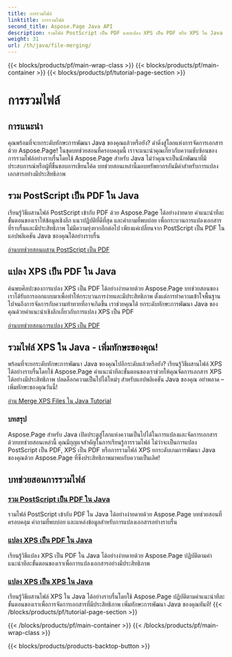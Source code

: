 ```yaml
---
title: การรวมไฟล์
linktitle: การรวมไฟล์
second_title: Aspose.Page Java API
description: รวมไฟล์ PostScript เป็น PDF และแปลง XPS เป็น PDF หรือ XPS ใน Java ได้อย่างง่ายดายโดยใช้ Aspose.Page ปฏิบัติตามบทช่วยสอนทีละขั้นตอนเพื่อการแปลงเอกสารที่ราบรื่น
weight: 31
url: /th/java/file-merging/
---
```


{{< blocks/products/pf/main-wrap-class >}}
{{< blocks/products/pf/main-container >}}
{{< blocks/products/pf/tutorial-page-section >}}

# การรวมไฟล์


## การแนะนำ

คุณพร้อมที่จะยกระดับทักษะการพัฒนา Java ของคุณแล้วหรือยัง? ดำดิ่งสู่โลกแห่งการจัดการเอกสารด้วย Aspose.Page! ในชุดบทช่วยสอนที่ครอบคลุมนี้ เราจะแนะนำคุณเกี่ยวกับความซับซ้อนของการรวมไฟล์อย่างราบรื่นโดยใช้ Aspose.Page สำหรับ Java ไม่ว่าคุณจะเป็นนักพัฒนาที่มีประสบการณ์หรือผู้ที่ชื่นชอบการเขียนโค้ด บทช่วยสอนเหล่านี้มอบทรัพยากรอันมีค่าสำหรับการแปลงเอกสารอย่างมีประสิทธิภาพ

## รวม PostScript เป็น PDF ใน Java

เรียนรู้วิธีผสานไฟล์ PostScript เข้ากับ PDF ด้วย Aspose.Page ได้อย่างง่ายดาย คำแนะนำทีละขั้นตอนของเราให้ข้อมูลเชิงลึก แนวปฏิบัติที่ดีที่สุด และคำถามที่พบบ่อย เพื่อกระบวนการแปลงเอกสารที่ราบรื่นและมีประสิทธิภาพ ไม่มีความยุ่งยากอีกต่อไป เพียงแค่เปลี่ยนจาก PostScript เป็น PDF ในแอปพลิเคชัน Java ของคุณได้อย่างราบรื่น

[อ่านบทช่วยสอนผสาน PostScript เป็น PDF](./postscript-to-pdf/)

## แปลง XPS เป็น PDF ใน Java

ค้นพบศิลปะของการแปลง XPS เป็น PDF ได้อย่างง่ายดายด้วย Aspose.Page บทช่วยสอนของเราได้รับการออกแบบมาเพื่อทำให้กระบวนการง่ายและมีประสิทธิภาพ ตั้งแต่การทำความเข้าใจพื้นฐานไปจนถึงการจัดการกับความท้าทายที่อาจเกิดขึ้น เราช่วยคุณได้ ยกระดับทักษะการพัฒนา Java ของคุณด้วยคำแนะนำเชิงลึกเกี่ยวกับการแปลง XPS เป็น PDF

[อ่านบทช่วยสอนการแปลง XPS เป็น PDF](./xps-to-pdf/)

## รวมไฟล์ XPS ใน Java - เพิ่มทักษะของคุณ!

พร้อมที่จะยกระดับทักษะการพัฒนา Java ของคุณไปอีกระดับแล้วหรือยัง? เรียนรู้วิธีผสานไฟล์ XPS ได้อย่างราบรื่นโดยใช้ Aspose.Page คำแนะนำทีละขั้นตอนของเราช่วยให้คุณจัดการเอกสาร XPS ได้อย่างมีประสิทธิภาพ ปลดล็อกความเป็นไปได้ใหม่ๆ สำหรับแอปพลิเคชัน Java ของคุณ อย่าพลาด – เพิ่มทักษะของคุณวันนี้!

[อ่าน Merge XPS Files ใน Java Tutorial](./xps-to-xps/)

### บทสรุป

Aspose.Page สำหรับ Java เปิดประตูสู่โลกแห่งความเป็นไปได้ในการแปลงและจัดการเอกสาร ด้วยบทช่วยสอนเหล่านี้ คุณมีกุญแจสำคัญในการเรียนรู้การรวมไฟล์ ไม่ว่าจะเป็นการแปลง PostScript เป็น PDF, XPS เป็น PDF หรือการรวมไฟล์ XPS ยกระดับเกมการพัฒนา Java ของคุณด้วย Aspose.Page ที่ซึ่งประสิทธิภาพมาพบกับความเป็นเลิศ!
## บทช่วยสอนการรวมไฟล์
### [รวม PostScript เป็น PDF ใน Java](./postscript-to-pdf/)
รวมไฟล์ PostScript เข้ากับ PDF ใน Java ได้อย่างง่ายดายด้วย Aspose.Page บทช่วยสอนที่ครอบคลุม คำถามที่พบบ่อย และแหล่งข้อมูลสำหรับการแปลงเอกสารอย่างราบรื่น
### [แปลง XPS เป็น PDF ใน Java](./xps-to-pdf/)
เรียนรู้วิธีแปลง XPS เป็น PDF ใน Java ได้อย่างง่ายดายด้วย Aspose.Page ปฏิบัติตามคำแนะนำทีละขั้นตอนของเราเพื่อการแปลงเอกสารอย่างมีประสิทธิภาพ
### [แปลง XPS เป็น XPS ใน Java](./xps-to-xps/)
เรียนรู้วิธีผสานไฟล์ XPS ใน Java ได้อย่างราบรื่นโดยใช้ Aspose.Page ปฏิบัติตามคำแนะนำทีละขั้นตอนของเราเพื่อการจัดการเอกสารที่มีประสิทธิภาพ เพิ่มทักษะการพัฒนา Java ของคุณทันที!
{{< /blocks/products/pf/tutorial-page-section >}}

{{< /blocks/products/pf/main-container >}}
{{< /blocks/products/pf/main-wrap-class >}}

{{< blocks/products/products-backtop-button >}}
